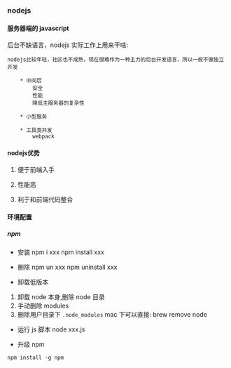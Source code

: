 ### nodejs
#### 服务器端的 javascript
后台不缺语言，nodejs 实际工作上用来干啥:

	nodejs比较年轻，社区也不成熟，现在很难作为一种主力的后台开发语言，所以一般不做独立开发

		* 中间层
			安全
			性能
			降低主服务器的复杂性

		* 小型服务
			
		* 工具类开发
			webpack

#### nodejs优势
1. 便于前端入手

2. 性能高

3. 利于和前端代码整合


#### 环境配置

##### npm
+ 安装
npm i xxx
npm install xxx

+ 删除
npm un xxx
npm uninstall xxx

+ 卸载低版本
1. 卸载 node 本身,删除 node 目录
2. 手动删除 modules
3. 删除用户目录下 `.node_modules`
mac 下可以直接: brew remove node

+ 运行 js 脚本
node xxx.js

+ 升级 npm
```
npm install -g npm
```
